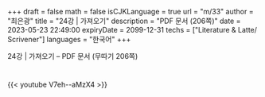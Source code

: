 +++
draft = false
math = false
isCJKLanguage = true
url = "m/33"
author = "최은광"
title = "24강 | 가져오기"
description = "PDF 문서 (206쪽)"
date = 2023-05-23 22:49:00
expiryDate = 2099-12-31
techs = ["Literature & Latte/ Scrivener"]
languages = "한국어"
+++

24강 | 가져오기 – PDF 문서 (무따기 206쪽)

<!--more--> 

#

{{< youtube V7eh--aMzX4 >}}

#